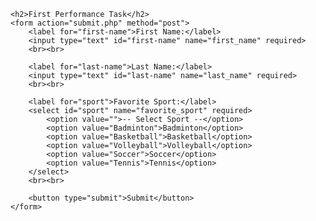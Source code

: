 <!DOCTYPE html>
<html lang="en">
<head>
    <meta charset="UTF-8">
    <meta name="viewport" content="width=device-width, initial-scale=1.0">
    <title>First Performance Task</title>
</head>
<body>

    <h2>First Performance Task</h2>
    <form action="submit.php" method="post">
        <label for="first-name">First Name:</label>
        <input type="text" id="first-name" name="first_name" required>
        <br><br>

        <label for="last-name">Last Name:</label>
        <input type="text" id="last-name" name="last_name" required>
        <br><br>

        <label for="sport">Favorite Sport:</label>
        <select id="sport" name="favorite_sport" required>
            <option value="">-- Select Sport --</option>
            <option value="Badminton">Badminton</option>
            <option value="Basketball">Basketball</option>
            <option value="Volleyball">Volleyball</option>
            <option value="Soccer">Soccer</option>
            <option value="Tennis">Tennis</option>
        </select>
        <br><br>

        <button type="submit">Submit</button>
    </form>

</body>
</html>
